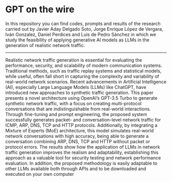 # GPT on the wire

In this repository you can find codes, prompts and results of the research carried out by Javier Aday Delgado Soto, Jorge Enrique López de Vergara, Iván Gonzalez, Daniel Perdices and Luis de Pedro Sánchez in which we study the feasibility of applying generative AI models as LLMs in the generation of realistic network traffic.


----

Realistic network traffic generation is essential for evaluating the performance, security, and scalability of modern communication systems. Traditional methods, such as traffic replay systems and statistical models, while useful, often fall short in capturing the complexity and variability of real-world network scenarios. Recent advancements in Artificial Intelligence (AI), especially Large Language Models (LLMs) like ChatGPT, have introduced new approaches to synthetic traffic generation. This paper presents a novel architecture using OpenAI’s GPT-3.5 Turbo to generate synthetic network traffic, with a focus on creating multi-protocol conversations that are indistinguishable from real-world interactions. Through fine-tuning and prompt engineering, the proposed system successfully generates packet- and conversation-level network traffic for ICMP, ARP, DNS, TCP and HTTP protocols. Additionally, by integrating a Mixture of Experts (MoE) architecture, this model simulates real-world network conversations with high accuracy, being able to generate a conversation combining ARP, DNS, TCP and HTTP without packet or protocol errors. The results show how the application of LLMs in network traffic generation improves the realism and adaptability, establishing this approach as a valuable tool for security testing and network performance evaluation. In addition, the proposed methodology is easily adaptable to other LLMs available both through APIs and to be downloaded and executed on your own computer

